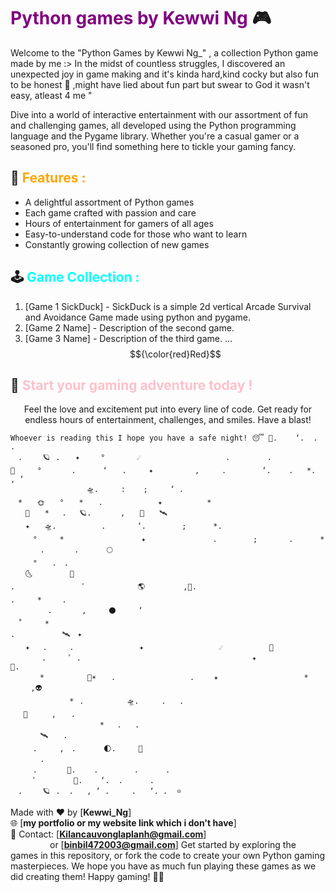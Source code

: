# <span style="color:purple">Python games by Kewwi Ng </span> 🎮


Welcome to the "Python Games by Kewwi Ng_" , a collection Python game made by me  :>
In the midst of countless struggles, I discovered an unexpected joy in game making and it's kinda hard,kind cocky but also fun to be honest 🥰 ,might have lied about fun part but swear to God it wasn't easy, atleast 4 me "

Dive into a world of interactive entertainment with our assortment of fun and challenging games, all developed using the Python programming language and the Pygame library. Whether you're a casual gamer or a seasoned pro, you'll find something here to tickle your gaming fancy.

## 🎯 <span style="color:orange">Features :</span> 
- A delightful assortment of Python games
- Each game crafted with passion and care
- Hours of entertainment for gamers of all ages
- Easy-to-understand code for those who want to learn
- Constantly growing collection of new games

## 🕹️ <span style="color:cyan">Game Collection :</span> 
1. [Game 1 SickDuck] - SickDuck is a simple 2d vertical Arcade Survival and Avoidance Game made using python and pygame.
2. [Game 2 Name] - Description of the second game.
3. [Game 3 Name] - Description of the third game.
   ...
$${\color{red}Red}$$
<p align="center">
  <h2>👾 <span style="color:pink">Start your gaming adventure today !</span></h2>
  <p align="center">Feel the love and excitement put into every line of code. Get ready for endless hours of entertainment, challenges, and smiles. Have a blast!</p>
</p>

```
Whoever is reading this I hope you have a safe night! 😴 💫.    ‘.  .      .   
‎‏　.⠀　　🪐⠀‍. ⠀⠀✦⠀ ⠀⠀°⠀⠀⠀ ⠀⠀☄️ ⠀ ⠀⠀⠀⠀⠀⠀　　　　　.　　　　　.　　　　　　　　💫　　　°　　　　. 　　　‘　　.　　　✦ 　　　　　,　　　.        ‘.    .   *.        , ‘
‎‏⠀⠀⠀⠀⠀⠀⠀⠀⠀⠀⠀⠀⠀⠀🛸.     :    ;     ‘ .
　*　　🌞　　°　　*　　. 　　　   　　✦　　　　　　*
‎‏　　👾　　*　⠀.⠀　🪐.⠀  　　,　　💫　　🛰️
　　✦　　🛸.          .       ‘.        ;      *.   
‎‏　　　°　　　*⠀　　⠀  　　　　　⠀✦　　　　　　　　　.        ;       .      *
‎‏　　　　.　　　　.　　　⠀🌕
　　　°　　.　.
　　🌜　　　　　🚀
‎.‏　　　　　　　　　ﾟ　　　　　　　🌎⠀‍⠀‍⠀‍⠀‍⠀‍⠀‍⠀‍,👾.                        
‎.‏　　　*　　⠀. 
‎‏　　　　　.　　　　,　　　⚫️　　　‘⠀
　˚　　　*
‎‏.⠀ 　　　　　🛰️　✦　　
‎‏　　✦⠀　.　　　.⠀⠀⠀⠀⠀⠀⠀⠀⠀⠀⠀⠀✦⠀⠀⠀ ⠀⠀⠀⠀⠀⠀⠀⠀⠀⠀☄️         ⠀🚀 ⠀⠀⠀　　.　　　ﾟ .　　　　　　　　　　　　　　　　　　　　　　　✦ 　　　　　　　　　　　💫.
‎‏⠀⠀⠀⠀　*　　　　   🌠☀️　　‏.　　　　　　　　　　. 　　✦⠀　   　　　　　　　　*　　　⠀　　,👽
‎‏⠀⠀⠀　　⠀　　　*⠀.　        🛸.     .   .   
　⠀🚀  　　,　　.
　　　　　　　　　　　　*⠀　.   . 
　　　　🛰️　　.
　　　.　　　,　.　　　⠀🌓.     🌠 
　　　　.
　　　.　　　　🚀.    .        .      .      
‎‏　　　ﾟ　　　　　💫.    ‘.  .      .   
‎‏　.⠀　　🪐⠀‍.  .   , ‘ .     .   ‘. .  ⭐️
```

Made with ❤️ by [**Kewwi_Ng**]   
🌐 [**my portfolio or my website link which i don't have**]   
📧 Contact: [**Kilancauvonglaplanh@gmail.com**]   
&nbsp;&nbsp;&nbsp;&nbsp;&nbsp;&nbsp;&nbsp;&nbsp;&nbsp;&nbsp;&nbsp;&nbsp;&nbsp;&nbsp;&nbsp;&nbsp;or [**binbil472003@gmail.com**]
Get started by exploring the games in this repository, or fork the code to create your own Python gaming masterpieces. We hope you have as much fun playing these games as we did creating them! Happy gaming! 🚀🎉
